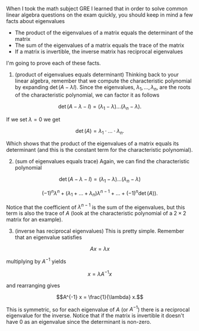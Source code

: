 When I took the math subject GRE I learned that in order to solve common linear algebra questions on the exam quickly, you should keep in mind a few facts about eigenvalues

* The product of the eigenvalues of a matrix equals the determinant of the matrix
* The sum of the eigenvalues of a matrix equals the trace of the matrix
* If a matrix is invertible, the inverse matrix has reciprocal eigenvalues

I'm going to prove each of these facts.

1. (product of eigenvalues equals determinant) Thinking back to your linear algebra, remember that we compute the characteristic polynomial by expanding $\det(A - \lambda I)$. Since the eigenvalues, $\lambda_1, ..., \lambda_n$, are the roots of the characteristic polynomial, we can factor it as follows

$$\det(A-\lambda-I) = (\lambda_1 - \lambda) ... (\lambda_n - \lambda).$$

If we set $\lambda = 0$ we get

$$\det(A) = \lambda_1 \cdot ... \cdot \lambda_n.$$

Which shows that the product of the eigenvalues of a matrix equals its determinant (and this is the constant term for the characteristic polynomial).

2. (sum of eigenvalues equals trace) Again, we can find the characteristic polynomial

$$\det(A-\lambda-I) = (\lambda_1 - \lambda) ... (\lambda_n - \lambda)$$

$$ (-1)^n \lambda^n + (\lambda_1 + ... + \lambda_n) \lambda^{n-1} + ... + (-1)^n \det(A)).$$

Notice that the coefficient of $\lambda^{n-1}$ is the sum of the eigenvalues, but this term is also the trace of $A$ (look at the characteristic polynomial of a $2 \times 2$ matrix for an example).

3. (inverse has reciprocal eigenvalues) This is pretty simple. Remember that an eigenvalue satisfies

$$A x = \lambda x$$

multiplying by $A^{-1}$ yields

$$x = \lambda A^{-1} x$$

and rearranging gives

$$A^{-1} x = \frac{1}{\lambda} x.$$

This is symmetric, so for each eigenvalue of $A$ (or $A^{-1}$) there is a reciprocal eigenvalue for the inverse. Notice that if the matrix is invertible it doesn't have 0 as an eigenvalue since the determinant is non-zero.
